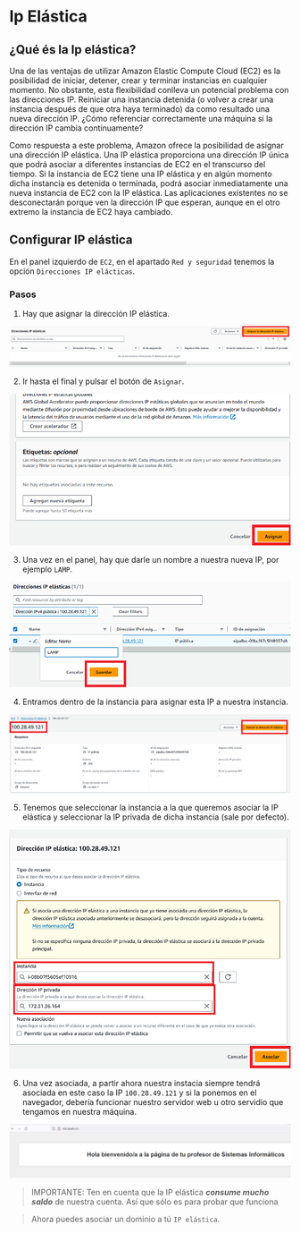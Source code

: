 # Ip Elástica

## ¿Qué és la Ip elástica? 
Una de las ventajas de utilizar Amazon Elastic Compute Cloud (EC2) es la posibilidad de iniciar, detener, crear y terminar instancias en cualquier momento. No obstante, esta flexibilidad conlleva un potencial problema con las direcciones IP. Reiniciar una instancia detenida (o volver a crear una instancia después de que otra haya terminado) da como resultado una nueva dirección IP. ¿Cómo referenciar correctamente una máquina si la dirección IP cambia continuamente?

Como respuesta a este problema, Amazon ofrece la posibilidad de asignar una dirección IP elástica. Una IP elástica proporciona una dirección IP única que podrá asociar a diferentes instancias de EC2 en el transcurso del tiempo. Si la instancia de EC2 tiene una IP elástica y en algún momento dicha instancia es detenida o terminada, podrá asociar inmediatamente una nueva instancia de EC2 con la IP elástica. Las aplicaciones existentes no se desconectarán porque ven la dirección IP que esperan, aunque en el otro extremo la instancia de EC2 haya cambiado.

## Configurar IP elástica

En el panel izquierdo de `EC2`, en el apartado `Red y seguridad` tenemos la opción `Direcciones IP elácticas`.

### Pasos
1. Hay que asignar la dirección IP elástica.


![elastica](./elastica/inicial.png)

2. Ir hasta el final y pulsar el botón de `Asignar`.

![elastica](./elastica/aceptar.png)

3. Una vez en el panel, hay que darle un nombre a nuestra nueva IP, por ejemplo `LAMP`.

![elastica](./elastica/nombre.png)

4. Entramos dentro de la instancia para asignar esta IP a nuestra instancia.

![elastica](./elastica/asociar_1.png)

5. Tenemos que seleccionar la instancia a la que queremos asociar la IP elástica y seleccionar la IP privada de dicha instancia (sale por defecto).

![elastica](./elastica/asociada.png)

6. Una vez asociada, a partir ahora nuestra instacia siempre tendrá asociada en este caso la IP `100.28.49.121` y si la ponemos en el navegador, debería funcionar nuestro servidor web u otro servidio que tengamos en nuestra máquina.

![elastica](./elastica/ip_fija.png)

> IMPORTANTE: Ten en cuenta que la IP elástica ***consume mucho saldo*** de nuestra cuenta.
Así que sólo es para probar que funciona

> Ahora puedes asociar un dominio a tú `IP elástica`.